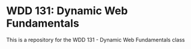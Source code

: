 # WDD 131: Dynamic Web Fundamentals

This is a repository for the WDD 131 - Dynamic Web Fundamentals class